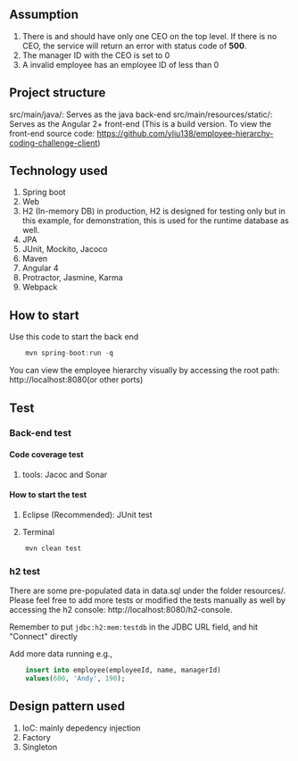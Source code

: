 ## Assumption
1. There is and should have only one CEO on the top level. If there is no CEO, the service will return an error with status code of <strong>500</strong>.
2. The manager ID with the CEO is set to 0
3. A invalid employee has an employee ID of less than 0

## Project structure
src/main/java/: Serves as the java back-end
src/main/resources/static/: Serves as the Angular 2+ front-end (This is a build version. To view the front-end source code: https://github.com/yliu138/employee-hierarchy-coding-challenge-client)

## Technology used
1. Spring boot
2. Web
3. H2 (In-memory DB) in production, H2 is designed for testing only but in this example, for demonstration, this is used for the runtime database as well.
4. JPA
5. JUnit, Mockito, Jacoco
6. Maven
7. Angular 4
6. Protractor, Jasmine, Karma
8. Webpack

## How to start
Use this code to start the back end
```java
	mvn spring-boot:run -q
```

You can view the employee hierarchy visually by accessing the root path: http://localhost:8080(or other ports)

## Test
### Back-end test
#### Code coverage test
1. tools: Jacoc and Sonar

#### How to start the test
1. Eclipse (Recommended): JUnit test
 
2. Terminal
```java
	mvn clean test
```

### h2 test
There are some pre-populated data in data.sql under the folder resources/. Please feel free to add more tests or modified the tests manually as well by accessing the h2 console: http://localhost:8080/h2-console. 

Remember to put `jdbc:h2:mem:testdb` in the JDBC URL field, and hit "Connect" directly

Add more data running e.g., 
```SQL
	insert into employee(employeeId, name, managerId)
	values(600, 'Andy', 190);
```

## Design pattern used
1. IoC: mainly depedency injection
2. Factory
3. Singleton